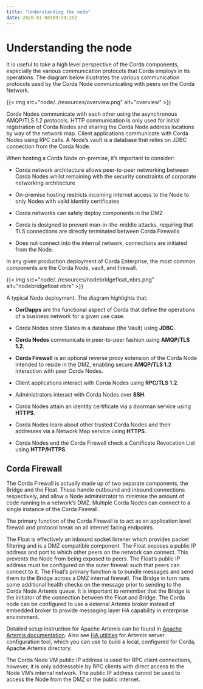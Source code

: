 ```yaml
---
title: "Understanding the node"
date: 2020-01-08T09:59:25Z
---
```



# Understanding the node
It is useful to take a high level perspective of the Corda components, especially the various communication protocols that Corda employs in its operations. The diagram below illustrates the various communication protocols used by the Corda Node communicating with peers on the Corda Network.

{{< img src="node/../resources/overview.png" alt="overview" >}}

Corda Nodes communicate with each other using the asynchronous AMQP/TLS 1.2 protocols. HTTP communication is only used for initial registration of Corda Nodes and sharing the Corda Node address locations by way of the network map. Client applications communicate with Corda Nodes using RPC calls. A Node’s vault is a database that relies on JDBC connection from the Corda Node.

When hosting a Corda Node on-premise, it’s important to consider:


* Corda network architecture allows peer-to-peer networking between Corda Nodes whilst remaining with the security constraints of corporate networking architecture


* On-premise hosting restricts incoming internet access to the Node to only Nodes with valid identity certificates


* Corda networks can safely deploy components in the DMZ


* Corda is designed to prevent man-in-the-middle attacks, requiring that TLS connections are directly terminated between Corda Firewalls


* Does not connect into the internal network, connections are initiated from the Node.


In any given production deployment of Corda Enterprise, the most common components are the Corda Node, vault, and firewall.


{{< img src="node/../resources/nodebridgefloat_nbrs.png" alt="nodebridgefloat nbrs" >}}

A typical Node deployment.
The diagram highlights that:


* **CorDapps** are the functional aspect of Corda that define the operations of a business network for a given use case.


* Corda Nodes store States in a database (the Vault) using **JDBC**.


* **Corda Nodes** communicate in peer-to-peer fashion using **AMQP/TLS 1.2**.


* **Corda Firewall** is an optional reverse proxy extension of the Corda Node intended to reside in the DMZ, enabling secure **AMQP/TLS 1.2** interaction with peer Corda Nodes.


* Client applications interact with Corda Nodes using **RPC/TLS 1.2**.


* Administrators interact with Corda Nodes over **SSH**.


* Corda Nodes attain an identity certificate via a doorman service using **HTTPS**.


* Corda Nodes learn about other trusted Corda Nodes and their addresses via a Network Map service using **HTTPS**.


* Corda Nodes and the Corda Firewall check a Certificate Revocation List using **HTTP/HTTPS**.



## Corda Firewall
The Corda Firewall is actually made up of two separate components, the Bridge and the Float. These handle outbound and inbound connections respectively, and allow a Node administrator to minimise the amount of code running in a network’s DMZ. Multiple Corda Nodes can connect to a single instance of the Corda Firewall.

The primary function of the Corda Firewall is to act as an application level firewall and protocol break on all internet facing endpoints.

The Float is effectively an inbound socket listener which provides packet filtering and is a DMZ compatible component. The Float exposes a public IP address and port to which other peers on the network can connect. This prevents the Node from being exposed to peers. The Float’s public IP address must be configured on the outer firewall such that peers can connect to it. The Float’s primary function is to bundle messages and send them to the Bridge across a DMZ internal firewall. The Bridge in turn runs some additional health checks on the message prior to sending to the Corda Node Artemis queue. It is important to remember that the Bridge is the initiator of the connection between the Float and Bridge. The Corda node can be configured to use a external Artemis broker instead of embedded broker to provide messaging layer HA capability in enterprise environment.

Detailed setup instruction for Apache Artemis can be found in [Apache Artemis documentation](https://activemq.apache.org/artemis/docs/latest/index.html). Also see
                [HA utilities](../ha-utilities.html) for Artemis server configuration tool, which you can use to build a local, configured for Corda, Apache Artemis directory.

The Corda Node VM public IP address is used for RPC client connections, however, it is only addressable by RPC clients with direct access to the Node VM’s internal network. The public IP address cannot be used to access the Node from the DMZ or the public internet.



